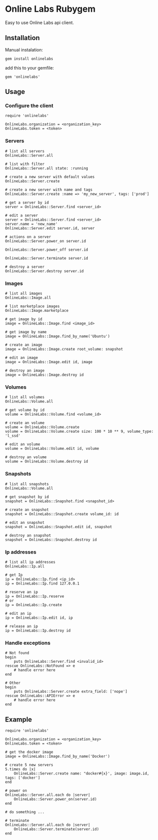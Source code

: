# Online Labs Rubygem

Easy to use Online Labs api client.

## Installation

Manual instalation:

	gem install onlinelabs

add this to your gemfile:

	gem 'onlinelabs'


## Usage

### Configure the client

    require 'onlinelabs'

	OnlineLabs.organization = <organization_key>
	OnlineLabs.token = <token>

### Servers

	# list all servers
	OnlineLabs::Server.all

	# list with filter
	OnlineLabs::Server.all state: :running

	# create a new server with default values
	OnlineLabs::Server.create

	# create a new server with name and tags
	OnlineLabs::Server.create :name => 'my_new_server', tags: ['prod']

	# get a server by id
    server = OnlineLabs::Server.find <server_id>

	# edit a server
    server = OnlineLabs::Server.find <server_id>
	server.name = 'new_name'
	OnlineLabs::Server.edit server.id, server

	# actions on a server
	OnlineLabs::Server.power_on server.id

	OnlineLabs::Server.power_off server.id

	OnlineLabs::Server.terminate server.id

	# destroy a server
	OnlineLabs::Server.destroy server.id

### Images

	# list all images
	OnlineLabs::Image.all

	# list marketplace images
	OnlineLabs::Image.marketplace

	# get image by id
	image = OnlineLabs::Image.find <image_id>

	# get image by name
	image = OnlineLabs::Image.find_by_name('Ubuntu')

	# create an image
	image = OnlineLabs::Image.create root_volume: snapshot

	# edit an image
	image = OnlineLabs::Image.edit id, image

	# destroy an image
	image = OnlineLabs::Image.destroy id

### Volumes

	# list all volumes
	OnlineLabs::Volume.all

	# get volume by id
	volume = OnlineLabs::Volume.find <volume_id>

	# create an volume
	volume = OnlineLabs::Volume.create
	volume = OnlineLabs::Volume.create size: 100 * 10 ** 9, volume_type: 'l_ssd'

	# edit an volume
	volume = OnlineLabs::Volume.edit id, volume

	# destroy an volume
	volume = OnlineLabs::Volume.destroy id

### Snapshots

	# list all snapshots
	OnlineLabs::Volume.all

	# get snapshot by id
	snapshot = OnlineLabs::Snapshot.find <snapshot_id>

	# create an snapshot
	snapshot = OnlineLabs::Snapshot.create volume_id: id

	# edit an snapshot
	snapshot = OnlineLabs::Snapshot.edit id, snapshot

	# destroy an snapshot
	snapshot = OnlineLabs::Snapshot.destroy id

### Ip addresses

	# list all ip addresses
	OnlineLabs::Ip.all

	# get Ip
	ip = OnlineLabs::Ip.find <ip_id>
	ip = OnlineLabs::Ip.find 127.0.0.1

	# reserve an ip
	ip = OnlineLabs::Ip.reserve
	# or
	ip = OnlineLabs::Ip.create

	# edit an ip
	ip = OnlineLabs::Ip.edit id, ip

	# release an ip
	ip = OnlineLabs::Ip.destroy id

### Handle exceptions

	# Not found
	begin
		puts OnlineLabs::Server.find <invalid_id>
	rescue OnlineLabs::NotFound => e
		# handle error here
	end

	# Other
	begin
		puts OnlineLabs::Server.create extra_field: ['nope']
	rescue OnlineLabs::APIError => e
		# handle error here
	end

## Example

    require 'onlinelabs'

	OnlineLabs.organization = <organization_key>
	OnlineLabs.token = <token>

	# get the docker image
	image = OnlineLabs::Image.find_by_name('Docker')

	# create 5 new servers
	5.times do |x|
		OnlineLabs::Server.create name: "docker#{x}', image: image.id, tags: ['docker']
	end

	# power on
	OnlineLabs::Server.all.each do |server|
		OnlineLabs::Server.power_on(server.id)
	end

	# do something ...

	# terminate
	OnlineLabs::Server.all.each do |server|
		OnlineLabs::Server.terminate(server.id)
	end

